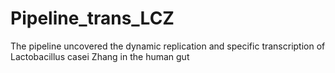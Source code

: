 # Pipeline_trans_LCZ
The pipeline uncovered the dynamic replication and specific transcription of Lactobacillus casei Zhang in the human gut
